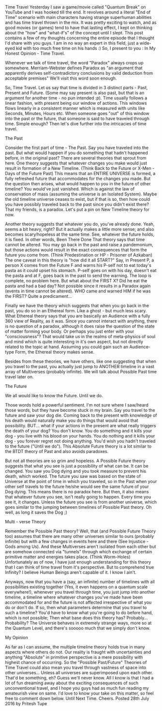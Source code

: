 Time Travel 
Yesterday I saw a game/movie called "Quantum Break" on YouTube and I was hooked till the end. It revolves around a literal "End of Time" scenario with main characters having strange superhuman abilities and has time travel thrown in the mix. It was pretty exciting to watch, and as good movies (or games) tend to have that lasting effect, I kept on thinking about the "how" and "what-if's" of the concept until I slept. This post contains a few of my thoughts concerning the entire episode that I thought I'd share with you guys. I am in no way an expert in this field, just a wide-eyed kid with too much free time on his hands :) So, I present to you : In My Honest Opinion - Time Travel.

Whenever we talk of time travel, the word "Paradox" always crops up somewhere. Merriam-Webster defines Paradox as "an argument that apparently derives self-contradictory conclusions by valid deduction from acceptable premises" We'll visit this word soon enough.

So, Time Travel. Let us say that time is divided in 3 distinct parts - Past, Present and Future. (Some may say present is also past, but that is an argument for another time - no pun intended :p). Time usually follows a linear fashion, with present being our window of actions. This windows flows linearly in a consistent manner which is measured with units like Seconds, Minutes, Hours etc. When someone goes "out" of this window into the past or the future, that someone is said to have traveled through time. Simple enough? Then let's dive further into the intricacies of time travel.

The Past

Consider the first part of time - The Past. Say you have traveled into the past. But what would happen if you do something that hadn't happened before, in the original past? There are several theories that sprout from here. One theory suggests that whatever changes you make would just result in formation of a New Timeline. (Think Back to the Future or X-Men - Days of the Future Past) This means that an ENTIRE UNIVERSE is formed, a fully refreshed future that accommodates for the changes you made. But the question then arises, what would happen to you in the future of other timeline? You would've just vanished. Which is against the law of conservation of mass (assuming the universe is an Isolated System). Maybe the old timeline universe ceases to exist, but if that is so, then how could you have possibly traveled back to the past since you didn't exist there? That my friends, is a paradox. Let's put a pin on New Timeline theory for now.

Another theory suggests that whatever you do, you've already done. Yeah, seems a bit heavy, right? But it actually makes a little more sense; and also becomes scary/hopeless at the same time. See, whatever the future holds, it is fixed. In other words, Been There Done That theory says that time cannot be altered. You may go back in the past and raise a pandemonium, but those actions would result in the exact consequences that form the future you come from. (Think Predestination or HP - Prisoner of Azkaban) The one caveat in this theory is "how did it all START?" Say, in Present P, a person X comes from the Future F and warns his P-self not to eat today's pasta as it could upset his stomach. P-self goes on with his day, doesn't eat the pasta and at F, goes back in the past to send the warning. The loop is complete, no problem here. But what about the FIRST X? Did he eat the pasta and had a bad day? Not possible since it results in a Paradox again (events in time cannot be altered). WHO came and warned HIM if he was the FIRST? Quite a predicament...

Finally we have the theory which suggests that when you go back in the past, you do so in an Ethereal form. Like a ghost - but much less scary. What Ethereal theory says that you are basically an Audience with a fully 360 view of Reality, as it was. Since you cannot interact with anything, there is no question of a paradox, although it does raise the question of the state of matter forming your body. Or perhaps you just enter with your "consciousness"? That would take us in the realms of meta-physics of soul and mind which is quite interesting in it's own aspect, but not directly related to the topic at hand. Assuming you could gain such an Audience-type Form, the Ethereal theory makes sense.

Besides from these theories, we have others, like one suggesting that when you travel to the past, you actually just jump to ANOTHER timeline in a vast array of Multiverses (probably infinite). We will talk about Possible Past time travel later on.

The Future

We all would like to know the Future. Until we do. 

Those words hold a powerful sentiment. I'm not sure where I saw/heard those words, but they have become stuck in my brain. Say you travel to the future and saw your dog die. Coming back to the present with knowledge of his death would naturally make you do things that would avoid that possibility. BUT... what if your actions in the present are what really triggers the death of your dog? You don't know. You do something and it kills your dog - you live with his blood on your hands. You do nothing and it kills your dog - you forever regret not doing anything. You'd wish you hadn't traveled to the future ("Until we do"). This Absolute Future theory is a lot similar to the BTDT theory of Past and also avoids paradoxes.

But not all theories are so grim and hopeless. A Possible Future theory suggests that what you see is just a possibility of what can be. It can be changed. You saw you Dog dying and you took measure to prevent his death, which worked. The future you saw was based on the state of Universe at the point of time in which you traveled, so in the Past when your other self travels to the future he/she would see the same future of your Dog dying. This means there is no paradox here. But then, it also means that whatever future you see, isn't really going to happen. Every time you see it, it changes. Unless the future you see is from another universe, which goes similar to the jumping between timelines of Possible Past theory. Oh well, as long it saves the Dog ;) 

Multi - verse Theory

Remember the Possible Past theory? Well, that (and Possible Future Theory too) assumes that there are many other universes similar to ours (probably infinite) but with a few changes in events here and there (See Injustice - Gods among Us). And these Multiverses aren't isolated from each other but are somehow connected via "tunnels" through which exchange of certain primitive matter and energies takes place. (Think Worm-Holes) Unfortunately as of now, I have just enough understanding for this theory that I can think of time travel from it's perspective. But to comprehend true Infinity? I believe Human Beings aren't capable of it. I know I ain't. 

Anyways, now that you have a (say, an infinite) number of timelines with all possibilities existing together (Yes, it even happens on a quantum scale everywhere!), whenever you travel through time, you just jump into another timeline, a timeline where whatever changes you've made have been accommodated for and the future is not affected irrespective of what you do or don't do. If so, then what parameters determine that you travel to such a timeline? You'd have to know what you're going to do before hand, which is not possible; Then what base does this theory has? Probably... Probability? The Universe behaves in extremely strange ways, more so at the Quantum Level, and there's sooooo much that we simply don't know. 

My Opinion

As far as I can assume, the multiple timeline theory holds true in many aspects where others do not. Our reality is fraught with uncertainties and anything "Absolute" in primitive perspective is a mere possibility with highest chance of occurring. So the "Possible Past/Future" Theories of Time Travel could also mean you travel through vastness of space into other universes... Unless all universes are superimposed upon each other. That'd be something, eh? Guess we'll never know. All I know is that I had a lot of fun dreaming away about the exciting consequences of such unconventional travel, and I hope you guys had as much fun reading my amateurish view on same. I'd love to know your take on this matter, so feel free to comment down below. Until Next Time. Cheers.
Posted 28th July 2016 by Pritesh Tupe